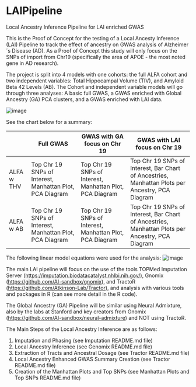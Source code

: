 # LAIPipeline
Local Ancestry Inference Pipeline for LAI enriched GWAS

This is the Proof of Concept for the testing of a Local Ancesty Inference (LAI) Pipeline to track the effect of ancestry on GWAS analysis of Alzheimer´s Disease (AD). As a Proof of Concept this study will only focus on the SNPs of import from Chr19 (specifically the area of APOE - the most noted gene in AD research).

The project is split into 4 models with one cohorts: the full ALFA cohort and two independent variables: Total Hippocampal Volume (TIV), and Amyloid Beta 42 Levels (AB). The Cohort and independent variable models will go through three analyses: A basic full GWAS, a GWAS enriched with Global Ancestry (GA) PCA clusters, and a GWAS enriched with LAI data.

![image](https://github.com/user-attachments/assets/904d5659-686b-4e39-905a-855659a4337c)

See the chart below for a summary: 

|        | Full GWAS | GWAS with GA focus on Chr 19 | GWAS with LAI focus on Chr 19 |
|--------|----------|----------|----------|
| ALFA w THV |Top Chr 19 SNPs of Interest, Manhattan Plot, PCA Diagram |Top Chr 19 SNPs of Interest, Manhattan Plot, PCA Diagram   |Top Chr 19 SNPs of Interest, Bar Chart of Ancestries, Manhattan Plots per Ancestry, PCA Diagram |
| ALFA w AB |Top Chr 19 SNPs of Interest, Manhattan Plot, PCA Diagram |Top Chr 19 SNPs of Interest, Manhattan Plot, PCA Diagram   |Top Chr 19 SNPs of Interest, Bar Chart of Ancestries, Manhattan Plots per Ancestry, PCA Diagram |

The following linear model equations were used for the analysis:
![image](https://github.com/user-attachments/assets/6766234f-eae6-472a-bc54-2c512ef61710)

The main LAI pipeline will focus on the use of the tools TOPMed Imputation Server (https://imputation.biodatacatalyst.nhlbi.nih.gov/), Gnomix (https://github.com/AI-sandbox/gnomix), and TractoR (https://github.com/Atkinson-Lab/Tractor), and analysis with various tools and packages in R (can see more detail in the R code).

The Global Ancestry (GA) Pipeline will be similar using Neural Admixture, also by the labs at Stanford and key creators from Gnomix (https://github.com/AI-sandbox/neural-admixture) and NOT using TractoR.

The Main Steps of the Local Ancestry Inference are as follows:
1. Imputation and Phasing (see Imputation README.md file)
2. Local Ancestry Inference (see Genomix README.md file)
3. Extraction of Tracts and Ancestral Dosage (see Tractor README.md file)
4. Local Ancestry Enhanced GWAS Summary Creation (see Tractor README.md file)
5. Creation of the Manhattan Plots and Top SNPs (see Manhattan Plots and Top SNPs README.md file)






